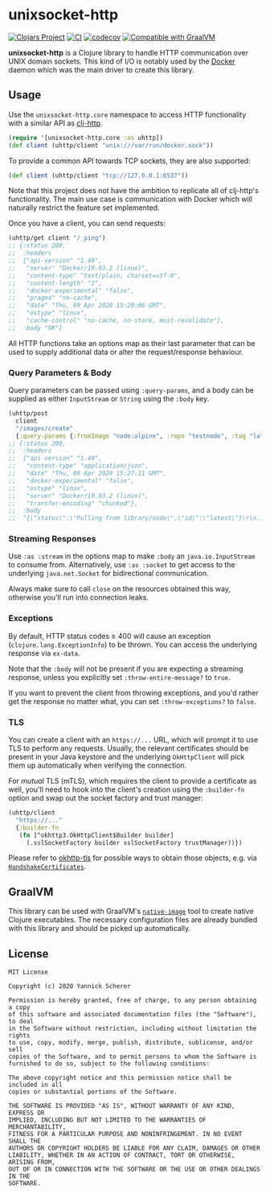 # unixsocket-http

[![Clojars Project](https://img.shields.io/clojars/v/unixsocket-http.svg)](https://clojars.org/unixsocket-http)
[![CI](https://github.com/into-docker/unixsocket-http/workflows/CI/badge.svg)](https://github.com/into-docker/unixsocket-http/actions?query=workflow%3ACI)
[![codecov](https://codecov.io/gh/into-docker/unixsocket-http/branch/master/graph/badge.svg?token=GLSK1G95TX)](https://codecov.io/gh/into-docker/unixsocket-http)
[![Compatible with GraalVM](https://img.shields.io/badge/graalvm-compatible-success)](https://www.graalvm.org/docs/reference-manual/native-image)

**unixsocket-http** is a Clojure library to handle HTTP communication over
UNIX domain sockets. This kind of I/O is notably used by the [Docker][docker]
daemon which was the main driver to create this library.

[docker]: https://www.docker.com/

## Usage

Use the `unixsocket-http.core` namespace to access HTTP functionality with
a similar API as [clj-http][].

```clojure
(require '[unixsocket-http.core :as uhttp])
(def client (uhttp/client "unix:///var/run/docker.sock"))
```

To provide a common API towards TCP sockets, they are also supported:

```clojure
(def client (uhttp/client "tcp://127.0.0.1:6537"))
```

Note that this project does not have the ambition to replicate all of clj-http's
functionality. The main use case is communication with Docker which will
naturally restrict the feature set implemented.

[clj-http]: https://github.com/dakrone/clj-http

Once you have a client, you can send requests:

```clojure
(uhttp/get client "/_ping")
;; {:status 200,
;;  :headers
;;  {"api-version" "1.40",
;;   "server" "Docker/19.03.2 (linux)",
;;   "content-type" "text/plain; charset=utf-8",
;;   "content-length" "2",
;;   "docker-experimental" "false",
;;   "pragma" "no-cache",
;;   "date" "Thu, 09 Apr 2020 15:20:06 GMT",
;;   "ostype" "linux",
;;   "cache-control" "no-cache, no-store, must-revalidate"},
;;  :body "OK"}
```

All HTTP functions take an options map as their last parameter that can be used
to supply additional data or alter the request/response behaviour.

### Query Parameters & Body

Query parameters can be passed using `:query-params`, and a body can be
supplied as either `InputStream` or `String` using the `:body` key.

```clojure
(uhttp/post
  client
  "/images/create"
  {:query-params {:fromImage "node:alpine", :repo "testnode", :tag "latest"}})
;; {:status 200,
;;  :headers
;;  {"api-version" "1.40",
;;   "content-type" "application/json",
;;   "date" "Thu, 09 Apr 2020 15:27:11 GMT",
;;   "docker-experimental" "false",
;;   "ostype" "linux",
;;   "server" "Docker/19.03.2 (linux)",
;;   "transfer-encoding" "chunked"},
;;  :body
;;  "{\"status\":\"Pulling from library/node\",\"id\":\"latest\"}\r\n..."}
```

### Streaming Responses

Use `:as :stream` in the options map to make `:body` an `java.io.InputStream` to
consume from. Alternatively, use `:as :socket` to get access to the underlying
`java.net.Socket` for bidirectional communication.

Always make sure to call `close` on the resources obtained this way, otherwise
you'll run into connection leaks.

### Exceptions

By default, HTTP status codes ≥ 400 will cause an exception
(`clojure.lang.ExceptionInfo`) to be thrown. You can access the underlying
response via `ex-data`.

Note that the `:body` will not be present if you are expecting a streaming
response, unless you explicitly set `:throw-entire-message?` to `true`.

If you want to prevent the client from throwing exceptions, and you'd rather get
the response no matter what, you can set `:throw-exceptions?` to `false`.

### TLS

You can create a client with an `https://...` URL, which will prompt it to use
TLS to perform any requests. Usually, the relevant certificates should be
present in your Java keystore and the underlying `OkHttpClient` will pick them
up automatically when verifying the connection.

For _mutual_ TLS (mTLS), which requires the client to provide a certificate as
well, you'll need to hook into the client's creation using the `:builder-fn`
option and swap out the socket factory and trust manager:

```clojure
(uhttp/client
  "https://..."
  {:builder-fn
   (fn [^okhttp3.OkHttpClient$Builder builder]
     (.sslSocketFactory builder sslSocketFactory trustManager))})
```

Please refer to [okhttp-tls][] for possible ways to obtain those objects, e.g.
via [`HandshakeCertificates`][handshake-certs].

[okhttp-tls]: https://github.com/square/okhttp/tree/master/okhttp-tls#client-authentication
[handshake-certs]: https://square.github.io/okhttp/4.x/okhttp-tls/okhttp3.tls/-handshake-certificates/

## GraalVM

This library can be used with GraalVM's [`native-image`][native-image] tool to
create native Clojure executables. The necessary configuration files are already
bundled with this library and should be picked up automatically.

[native-image]: https://www.graalvm.org/docs/reference-manual/native-image/

## License

```
MIT License

Copyright (c) 2020 Yannick Scherer

Permission is hereby granted, free of charge, to any person obtaining a copy
of this software and associated documentation files (the "Software"), to deal
in the Software without restriction, including without limitation the rights
to use, copy, modify, merge, publish, distribute, sublicense, and/or sell
copies of the Software, and to permit persons to whom the Software is
furnished to do so, subject to the following conditions:

The above copyright notice and this permission notice shall be included in all
copies or substantial portions of the Software.

THE SOFTWARE IS PROVIDED "AS IS", WITHOUT WARRANTY OF ANY KIND, EXPRESS OR
IMPLIED, INCLUDING BUT NOT LIMITED TO THE WARRANTIES OF MERCHANTABILITY,
FITNESS FOR A PARTICULAR PURPOSE AND NONINFRINGEMENT. IN NO EVENT SHALL THE
AUTHORS OR COPYRIGHT HOLDERS BE LIABLE FOR ANY CLAIM, DAMAGES OR OTHER
LIABILITY, WHETHER IN AN ACTION OF CONTRACT, TORT OR OTHERWISE, ARISING FROM,
OUT OF OR IN CONNECTION WITH THE SOFTWARE OR THE USE OR OTHER DEALINGS IN THE
SOFTWARE.
```
